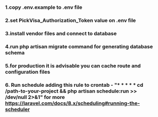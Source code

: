 ### 1.copy .env.example to .env file
### 2.set PickVisa_Authorization_Token value on .env file 
### 3.install vendor files and connect to database 
### 4.run php artisan migrate command for generating database schema
### 5.for production it is advisable you can cache route and configuration files
### 6. Run schedule adding this rule to crontab - "* * * * * cd /path-to-your-project && php artisan schedule:run >> /dev/null 2>&1" for more https://laravel.com/docs/8.x/scheduling#running-the-scheduler
 
